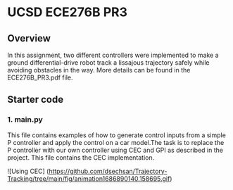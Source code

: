 # UCSD ECE276B PR3 

## Overview
In this assignment, two different controllers were implemented to make a ground differential-drive robot track a lissajous trajectory safely while avoiding obstacles in the way. More details can be found in the ECE276B_PR3.pdf file. 
## Starter code
### 1. main.py
This file contains examples of how to generate control inputs from a simple P controller and apply the control on a car model.The task is to replace the P controller with our own controller using CEC and GPI as described in the project. This file contains the CEC implementation. 

![Using CEC] (https://github.com/dsechsan/Trajectory-Tracking/tree/main/fig/animation1686890140.158695.gif)

